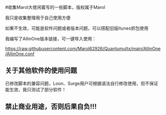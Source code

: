 #收集Marol大佬闲着写的一些脚本，版权属于Marol

我只是收集整理用于自己使用方便

如果不生效，可能是软件问题或者版本问题，可以搭配旧版Itunes抓包使用

我编写了AllinOne版本链接，可一键导入使用：

https://raw.githubusercontent.com/Marol62926/Quantumultx/main/AllinOne/AllinOne.conf



## 关于其他软件的使用问题

已修改脚本的兼容问题，Loon、Surge用户可根据语法自行修改使用，但不保证能生效，我只测试了部分软件！

## 禁止商业用途，否则后果自负!!!

